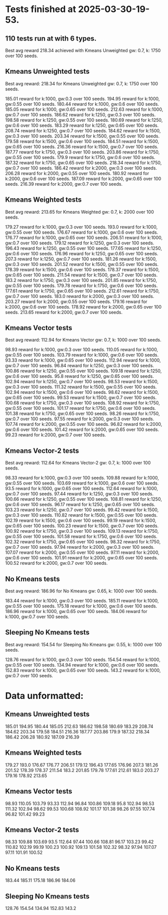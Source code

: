 # Tests finished at 2025-03-30-19-53.
## 110 tests run at with 6 types.
Best avg reward 218.34 achieved with Kmeans Unweighted gw: 0.7, k: 1750 over 100 seeds.


## Kmeans Unweighted tests
Best avg reward: 218.34 for Kmeans Unweighted gw: 0.7, k: 1750 over 100 seeds.

185.01 reward for k:1000, gw:0.3 over 100 seeds.
194.95 reward for k:1000, gw:0.55 over 100 seeds.
180.44 reward for k:1000, gw:0.6 over 100 seeds.
185.05 reward for k:1000, gw:0.65 over 100 seeds.
212.63 reward for k:1000, gw:0.7 over 100 seeds.
186.62 reward for k:1250, gw:0.3 over 100 seeds.
198.58 reward for k:1250, gw:0.55 over 100 seeds.
180.69 reward for k:1250, gw:0.6 over 100 seeds.
183.29 reward for k:1250, gw:0.65 over 100 seeds.
208.74 reward for k:1250, gw:0.7 over 100 seeds.
184.62 reward for k:1500, gw:0.3 over 100 seeds.
203.34 reward for k:1500, gw:0.55 over 100 seeds.
179.58 reward for k:1500, gw:0.6 over 100 seeds.
184.51 reward for k:1500, gw:0.65 over 100 seeds.
216.36 reward for k:1500, gw:0.7 over 100 seeds.
187.77 reward for k:1750, gw:0.3 over 100 seeds.
203.86 reward for k:1750, gw:0.55 over 100 seeds.
179.9 reward for k:1750, gw:0.6 over 100 seeds.
187.32 reward for k:1750, gw:0.65 over 100 seeds.
218.34 reward for k:1750, gw:0.7 over 100 seeds.
186.42 reward for k:2000, gw:0.3 over 100 seeds.
206.28 reward for k:2000, gw:0.55 over 100 seeds.
180.92 reward for k:2000, gw:0.6 over 100 seeds.
187.09 reward for k:2000, gw:0.65 over 100 seeds.
216.39 reward for k:2000, gw:0.7 over 100 seeds.

## Kmeans Weighted tests
Best avg reward: 213.65 for Kmeans Weighted gw: 0.7, k: 2000 over 100 seeds.

179.27 reward for k:1000, gw:0.3 over 100 seeds.
193.0 reward for k:1000, gw:0.55 over 100 seeds.
176.67 reward for k:1000, gw:0.6 over 100 seeds.
176.77 reward for k:1000, gw:0.65 over 100 seeds.
206.51 reward for k:1000, gw:0.7 over 100 seeds.
179.12 reward for k:1250, gw:0.3 over 100 seeds.
196.43 reward for k:1250, gw:0.55 over 100 seeds.
177.65 reward for k:1250, gw:0.6 over 100 seeds.
176.96 reward for k:1250, gw:0.65 over 100 seeds.
207.3 reward for k:1250, gw:0.7 over 100 seeds.
181.26 reward for k:1500, gw:0.3 over 100 seeds.
201.52 reward for k:1500, gw:0.55 over 100 seeds.
178.39 reward for k:1500, gw:0.6 over 100 seeds.
178.37 reward for k:1500, gw:0.65 over 100 seeds.
211.54 reward for k:1500, gw:0.7 over 100 seeds.
183.2 reward for k:1750, gw:0.3 over 100 seeds.
201.85 reward for k:1750, gw:0.55 over 100 seeds.
179.78 reward for k:1750, gw:0.6 over 100 seeds.
177.61 reward for k:1750, gw:0.65 over 100 seeds.
212.61 reward for k:1750, gw:0.7 over 100 seeds.
183.0 reward for k:2000, gw:0.3 over 100 seeds.
203.27 reward for k:2000, gw:0.55 over 100 seeds.
179.16 reward for k:2000, gw:0.6 over 100 seeds.
178.92 reward for k:2000, gw:0.65 over 100 seeds.
213.65 reward for k:2000, gw:0.7 over 100 seeds.

## Kmeans Vector tests
Best avg reward: 112.94 for Kmeans Vector gw: 0.7, k: 1000 over 100 seeds.

98.93 reward for k:1000, gw:0.3 over 100 seeds.
110.05 reward for k:1000, gw:0.55 over 100 seeds.
103.79 reward for k:1000, gw:0.6 over 100 seeds.
93.33 reward for k:1000, gw:0.65 over 100 seeds.
112.94 reward for k:1000, gw:0.7 over 100 seeds.
96.84 reward for k:1250, gw:0.3 over 100 seeds.
100.86 reward for k:1250, gw:0.55 over 100 seeds.
109.18 reward for k:1250, gw:0.6 over 100 seeds.
95.8 reward for k:1250, gw:0.65 over 100 seeds.
102.94 reward for k:1250, gw:0.7 over 100 seeds.
98.53 reward for k:1500, gw:0.3 over 100 seeds.
111.32 reward for k:1500, gw:0.55 over 100 seeds.
102.94 reward for k:1500, gw:0.6 over 100 seeds.
98.62 reward for k:1500, gw:0.65 over 100 seeds.
99.53 reward for k:1500, gw:0.7 over 100 seeds.
100.68 reward for k:1750, gw:0.3 over 100 seeds.
108.92 reward for k:1750, gw:0.55 over 100 seeds.
101.17 reward for k:1750, gw:0.6 over 100 seeds.
101.38 reward for k:1750, gw:0.65 over 100 seeds.
98.26 reward for k:1750, gw:0.7 over 100 seeds.
97.55 reward for k:2000, gw:0.3 over 100 seeds.
107.74 reward for k:2000, gw:0.55 over 100 seeds.
96.82 reward for k:2000, gw:0.6 over 100 seeds.
101.42 reward for k:2000, gw:0.65 over 100 seeds.
99.23 reward for k:2000, gw:0.7 over 100 seeds.

## Kmeans Vector-2 tests
Best avg reward: 112.64 for Kmeans Vector-2 gw: 0.7, k: 1000 over 100 seeds.

98.33 reward for k:1000, gw:0.3 over 100 seeds.
109.88 reward for k:1000, gw:0.55 over 100 seeds.
103.69 reward for k:1000, gw:0.6 over 100 seeds.
93.5 reward for k:1000, gw:0.65 over 100 seeds.
112.64 reward for k:1000, gw:0.7 over 100 seeds.
97.44 reward for k:1250, gw:0.3 over 100 seeds.
100.66 reward for k:1250, gw:0.55 over 100 seeds.
108.81 reward for k:1250, gw:0.6 over 100 seeds.
96.17 reward for k:1250, gw:0.65 over 100 seeds.
103.23 reward for k:1250, gw:0.7 over 100 seeds.
99.42 reward for k:1500, gw:0.3 over 100 seeds.
110.82 reward for k:1500, gw:0.55 over 100 seeds.
102.19 reward for k:1500, gw:0.6 over 100 seeds.
99.19 reward for k:1500, gw:0.65 over 100 seeds.
100.23 reward for k:1500, gw:0.7 over 100 seeds.
100.92 reward for k:1750, gw:0.3 over 100 seeds.
109.13 reward for k:1750, gw:0.55 over 100 seeds.
101.58 reward for k:1750, gw:0.6 over 100 seeds.
102.32 reward for k:1750, gw:0.65 over 100 seeds.
98.32 reward for k:1750, gw:0.7 over 100 seeds.
97.94 reward for k:2000, gw:0.3 over 100 seeds.
107.07 reward for k:2000, gw:0.55 over 100 seeds.
97.11 reward for k:2000, gw:0.6 over 100 seeds.
101.91 reward for k:2000, gw:0.65 over 100 seeds.
100.52 reward for k:2000, gw:0.7 over 100 seeds.

## No Kmeans tests
Best avg reward: 186.96 for No Kmeans gw: 0.65, k: 1000 over 100 seeds.

183.44 reward for k:1000, gw:0.3 over 100 seeds.
185.11 reward for k:1000, gw:0.55 over 100 seeds.
175.18 reward for k:1000, gw:0.6 over 100 seeds.
186.96 reward for k:1000, gw:0.65 over 100 seeds.
184.06 reward for k:1000, gw:0.7 over 100 seeds.

## Sleeping No Kmeans tests
Best avg reward: 154.54 for Sleeping No Kmeans gw: 0.55, k: 1000 over 100 seeds.

128.76 reward for k:1000, gw:0.3 over 100 seeds.
154.54 reward for k:1000, gw:0.55 over 100 seeds.
134.94 reward for k:1000, gw:0.6 over 100 seeds.
152.83 reward for k:1000, gw:0.65 over 100 seeds.
143.2 reward for k:1000, gw:0.7 over 100 seeds.

# Data unformatted:



## Kmeans Unweighted tests
185.01
194.95
180.44
185.05
212.63
186.62
198.58
180.69
183.29
208.74
184.62
203.34
179.58
184.51
216.36
187.77
203.86
179.9
187.32
218.34
186.42
206.28
180.92
187.09
216.39

## Kmeans Weighted tests
179.27
193.0
176.67
176.77
206.51
179.12
196.43
177.65
176.96
207.3
181.26
201.52
178.39
178.37
211.54
183.2
201.85
179.78
177.61
212.61
183.0
203.27
179.16
178.92
213.65

## Kmeans Vector tests
98.93
110.05
103.79
93.33
112.94
96.84
100.86
109.18
95.8
102.94
98.53
111.32
102.94
98.62
99.53
100.68
108.92
101.17
101.38
98.26
97.55
107.74
96.82
101.42
99.23

## Kmeans Vector-2 tests
98.33
109.88
103.69
93.5
112.64
97.44
100.66
108.81
96.17
103.23
99.42
110.82
102.19
99.19
100.23
100.92
109.13
101.58
102.32
98.32
97.94
107.07
97.11
101.91
100.52

## No Kmeans tests
183.44
185.11
175.18
186.96
184.06

## Sleeping No Kmeans tests
128.76
154.54
134.94
152.83
143.2
